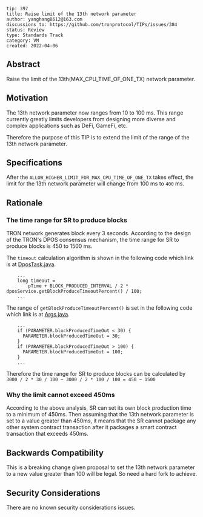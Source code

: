 ```
tip: 397
title: Raise limit of the 13th network parameter	
author: yanghang8612@163.com
discussions to: https://github.com/tronprotocol/TIPs/issues/384
status: Review
type: Standards Track
category: VM
created: 2022-04-06
```

## Abstract

Raise the limit of the 13th(MAX_CPU_TIME_OF_ONE_TX) network parameter.

## Motivation

The 13th network parameter now ranges from 10 to 100 ms. This range currently greatly limits developers from designing more diverse and complex applications such as DeFi, GameFi, etc.

Therefore the purpose of this TIP is to extend the limit of the range of the 13th network parameter.

## Specifications

After the `ALLOW_HIGHER_LIMIT_FOR_MAX_CPU_TIME_OF_ONE_TX` takes effect, the limit for the 13th network parameter will change from 100 ms to `400` ms.

## Rationale

### The time range for SR to produce blocks

TRON network generates block every 3 seconds. According to the design of the TRON's DPOS consensus mechanism, the time range for SR to produce blocks is 450 to 1500 ms.

The `timeout` calculation algorithm is shown in the following code which link is at [DposTask.java](https://github.com/tronprotocol/java-tron/blob/develop/consensus/src/main/java/org/tron/consensus/dpos/DposTask.java#L106).

```
    ...
    long timeout =
        pTime + BLOCK_PRODUCED_INTERVAL / 2 * dposService.getBlockProduceTimeoutPercent() / 100;
    ...
```

The range of `getBlockProduceTimeoutPercent()` is set in the following code which link is at [Args.java](https://github.com/tronprotocol/java-tron/blob/develop/framework/src/main/java/org/tron/core/config/args/Args.java#L526).

```
    ...
    if (PARAMETER.blockProducedTimeOut < 30) {
      PARAMETER.blockProducedTimeOut = 30;
    }
    if (PARAMETER.blockProducedTimeOut > 100) {
      PARAMETER.blockProducedTimeOut = 100;
    }
    ...
```

Therefore the time range for SR to produce blocks can be calculated by `3000 / 2 * 30 / 100 ~ 3000 / 2 * 100 / 100 = 450 ~ 1500`

### Why the limit cannot exceed 450ms

According to the above analysis, SR can set its own block production time to a minimum of 450ms. Then assuming that the 13th network parameter is set to a value greater than 450ms, it means that the SR cannot package any other system contract transaction after it packages a smart contract transaction that exceeds 450ms.

## Backwards Compatibility

This is a breaking change given proposal to set the 13th network parameter to a new value greater than 100 will be legal. So need a hard fork to achieve.

## Security Considerations

There are no known security considerations issues.